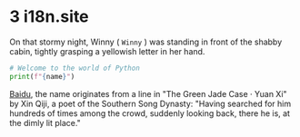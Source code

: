 # 3 i18n.site

On that stormy night, Winny ( `Winny` ) was standing in front of the shabby cabin, tightly grasping a yellowish letter in her hand.

```python
# Welcome to the world of Python
print(f"{name}")
```

<a class="A" href="https://baidu.com">Baidu</a>, the name originates from a line in "The Green Jade Case · Yuan Xi" by Xin Qiji, a poet of the Southern Song Dynasty: "Having searched for him hundreds of times among the crowd, suddenly looking back, there he is, at the dimly lit place."